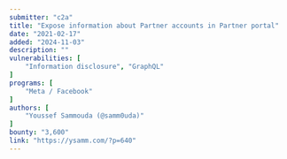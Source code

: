 ```yaml
---
submitter: "c2a"
title: "Expose information about Partner accounts in Partner portal"
date: "2021-02-17"
added: "2024-11-03"
description: ""
vulnerabilities: [
    "Information disclosure", "GraphQL"
]
programs: [
    "Meta / Facebook"
]
authors: [
    "Youssef Sammouda (@samm0uda)"
]
bounty: "3,600"
link: "https://ysamm.com/?p=640"
---
```




